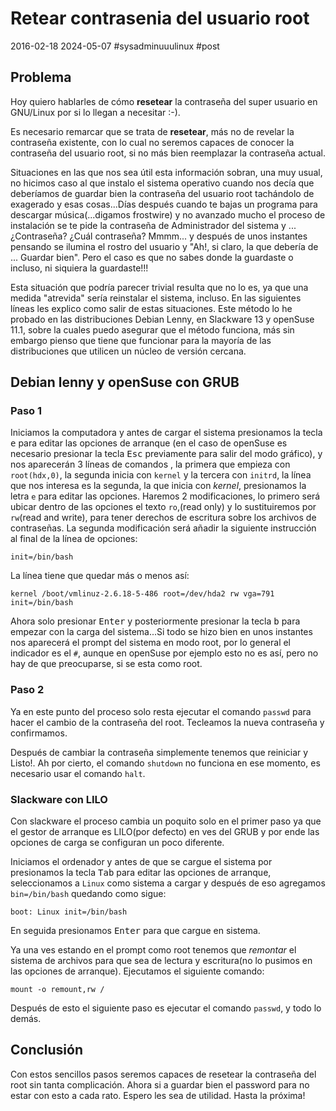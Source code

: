 <!-- vim: set spelllang=es_MX: -->

# Retear contrasenia del usuario root
2016-02-18 2024-05-07 #sysadminuuulinux #post

## Problema
Hoy quiero hablarles de cómo **resetear** la contraseña del super usuario en GNU/Linux por si lo llegan a necesitar :-).

Es necesario remarcar que se trata de **resetear**, más no de revelar la contraseña existente, con lo cual no seremos capaces de conocer la contraseña del usuario root, si no más bien reemplazar la contraseña actual.

Situaciones en las que nos sea útil esta información sobran, una muy usual, no hicimos caso al que instalo el sistema operativo cuando nos decía que deberíamos de guardar bien la contraseña del usuario root tachándolo de exagerado y esas cosas...Días después cuando te bajas un programa para descargar música(...digamos frostwire) y no avanzado mucho el proceso de instalación se te pide la contraseña de Administrador del sistema y ...¿Contraseña? ¿Cuál contraseña? Mmmm...  y después de unos instantes pensando se ilumina el rostro del usuario y "Ah!, si claro, la que debería de ... Guardar bien". Pero el caso es que no sabes donde la guardaste o incluso, ni siquiera la guardaste!!!

Esta situación que podría parecer trivial resulta que no lo es, ya que una medida "atrevida" sería reinstalar el sistema, incluso.  En las siguientes líneas les explico como salir de estas situaciones. Este método lo he probado en las distribuciones Debian Lenny, en Slackware 13 y openSuse 11.1, sobre la cuales puedo asegurar que el método funciona, más sin embargo pienso que tiene que funcionar para la mayoría de las distribuciones que utilicen un núcleo de versión cercana. 

## Debian lenny y openSuse con GRUB

### Paso 1

Iniciamos la computadora y antes de cargar el sistema presionamos la tecla <kbd>e</kbd> para editar las opciones de arranque (en el caso de openSuse es necesario presionar la tecla <kbd>Esc</kbd> previamente para salir del modo gráfico), y nos aparecerán 3 líneas de comandos , la primera que empieza con `root(hdx,0)`, la segunda inicia con `kernel` y la tercera con `initrd`, la línea que nos interesa es la segunda, la que inicia con *kernel*, presionamos la letra `e` para editar las opciones. Haremos 2 modificaciones, lo primero será ubicar dentro de las opciones el texto `ro`,(read only) y lo sustituiremos por `rw`(read and write), para tener derechos de escritura sobre los archivos de contraseñas. La segunda modificación será añadir la siguiente instrucción al final de la línea de opciones:

```init=/bin/bash```

La línea tiene que quedar más o menos así: 

```kernel /boot/vmlinuz-2.6.18-5-486 root=/dev/hda2 rw vga=791 init=/bin/bash ```

Ahora solo presionar <kbd>Enter</kbd> y posteriormente presionar la tecla <kbd>b</kbd> para empezar con la carga del sistema...Si todo se hizo bien en unos instantes nos aparecerá el prompt del sistema en modo root, por lo general el indicador es el `#`, aunque en openSuse por ejemplo esto no es así, pero no hay de que preocuparse, si se esta como root.

### Paso 2

Ya en este punto del proceso solo resta ejecutar el comando `passwd` para hacer el cambio de la contraseña del root. Tecleamos la nueva contraseña y confirmamos.

Después de cambiar la contraseña simplemente tenemos que reiniciar  y Listo!. Ah por cierto, el comando `shutdown` no funciona en ese momento, es necesario usar el comando `halt`.

### Slackware con LILO

Con slackware el proceso cambia un poquito solo en el primer paso ya que el gestor de arranque es LILO(por defecto) en ves del GRUB y por ende las opciones de carga se configuran un poco diferente.

Iniciamos el ordenador y antes de que se cargue el sistema por presionamos la tecla <kbd>Tab</kbd> para editar las opciones de arranque, seleccionamos a `Linux` como sistema a cargar y después de eso agregamos `bin=/bin/bash` quedando como sigue:

``` boot: Linux init=/bin/bash ```

En seguida presionamos <kbd>Enter</kbd> para que cargue en sistema.

Ya una ves estando en el prompt como root tenemos que *remontar* el sistema de archivos para que sea de lectura y escritura(no lo pusimos en las opciones de arranque). Ejecutamos el siguiente comando: 

```mount -o remount,rw /```

Después de esto el siguiente paso es ejecutar  el comando `passwd`, y todo lo demás.

## Conclusión

Con estos sencillos pasos seremos capaces de resetear la contraseña del root sin tanta complicación. Ahora si a guardar bien el password para no estar con esto a cada rato. Espero les sea de utilidad. Hasta la próxima!
